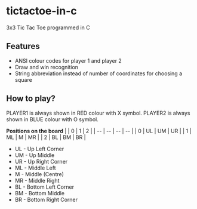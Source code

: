 # tictactoe-in-c
3x3 Tic Tac Toe programmed in C

## Features
- ANSI colour codes for player 1 and player 2
- Draw and win recognition
- String abbreviation instead of number of coordinates for choosing a square

## How to play?
PLAYER1 is always shown in RED colour with X symbol.
PLAYER2 is always shown in BLUE colour with O symbol.

**Positions on the board**
|  | 0 | 1 | 2 |
| -- | -- | -- | -- |
| 0 | UL | UM | UR |
| 1 | ML | M | MR |
| 2 | BL | BM | BR |

- UL - Up Left Corner
- UM - Up Middle
- UR - Up Right Corner
- ML - Middle Left
- M - Middle (Centre)
- MR - Middle Right
- BL - Bottom Left Corner
- BM - Bottom Middle
- BR - Bottom Right Corner
